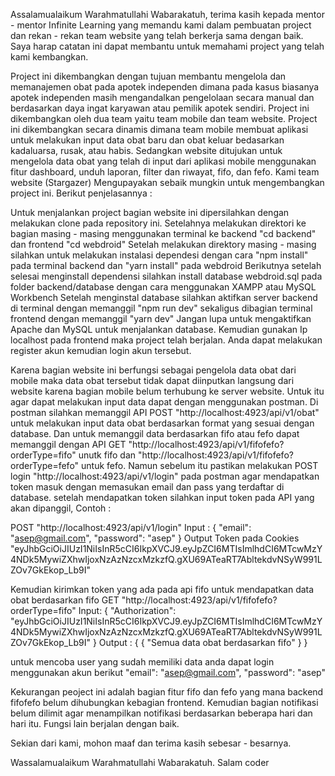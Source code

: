 Assalamualaikum Warahmatullahi Wabarakatuh, terima kasih kepada mentor - mentor Infinite Learning yang memandu kami dalam pembuatan project dan rekan - rekan team website yang telah berkerja sama dengan baik. Saya harap catatan ini dapat membantu untuk memahami project yang telah kami kembangkan.

Project ini dikembangkan dengan tujuan membantu mengelola dan memanajemen obat pada apotek independen dimana pada kasus biasanya apotek independen masih mengandalkan pengelolaan secara manual dan berdasarkan daya ingat karyawan atau pemilik apotek sendiri. Project ini dikembangkan oleh dua team yaitu team mobile dan team website.
Project ini dikembangkan secara dinamis dimana team mobile membuat aplikasi untuk melakukan input data obat baru dan obat keluar bedasarkan kadaluarsa, rusak, atau habis. Sedangkan website ditujukan untuk mengelola data obat yang telah di input dari aplikasi mobile menggunakan fitur dashboard, unduh laporan, filter dan riwayat, fifo, dan fefo.
Kami team website (Stargazer) Mengupayakan sebaik mungkin untuk mengembangkan project ini. Berikut penjelasannya :

Untuk menjalankan project bagian website ini dipersilahkan dengan melakukan clone pada repository ini.
Setelahnya melakukan direktori ke bagian masing - masing menggunakan terminal ke backend "cd backend" dan frontend "cd webdroid"
Setelah melakukan direktory masing - masing silahkan untuk melakukan instalasi dependesi dengan cara "npm install" pada terminal backend dan "yarn install" pada webdroid
Berikutnya setelah selesai menginstall dependensi silahkan install database webdroid.sql pada folder backend/database dengan cara menggunakan XAMPP atau MySQL Workbench
Setelah menginstal database silahkan aktifkan server backend di terminal dengan memanggil "npm run dev" sekaligus dibagian terminal frontend dengan memanggil "yarn dev"
Jangan lupa untuk mengaktifkan Apache dan MySQL untuk menjalankan database.
Kemudian gunakan Ip localhost pada frontend maka project telah berjalan. Anda dapat melakukan register akun kemudian login akun tersebut.

Karena bagian website ini berfungsi sebagai pengelola data obat dari mobile maka data obat tersebut tidak dapat diinputkan langsung dari website karena bagian mobile belum terhubung ke server website. Untuk itu agar dapat melakukan input data dapat dengan menggunakan postman.
Di postman silahkan memanggil API POST "http://localhost:4923/api/v1/obat" untuk melakukan input data obat berdasarkan format yang sesuai dengan database. Dan untuk memanggil data berdasarkan fifo atau fefo dapat memanggil dengan API GET "http://localhost:4923/api/v1/fifofefo?orderType=fifo" unutk fifo dan
"http://localhost:4923/api/v1/fifofefo?orderType=fefo" untuk fefo. Namun sebelum itu pastikan melakukan POST login "http://localhost:4923/api/v1/login" pada postman agar mendapatkan token masuk dengan memasukan email dan pass yang terdaftar di database. setelah mendapatkan token silahkan input token pada API yang akan dipanggil, Contoh :

POST "http://localhost:4923/api/v1/login"
Input : 
{
  "email": "asep@gmail.com",
  "password": "asep"
}
Output Token pada Cookies
"eyJhbGciOiJIUzI1NiIsInR5cCI6IkpXVCJ9.eyJpZCI6MTIsImlhdCI6MTcwMzY4NDk5MywiZXhwIjoxNzAzNzcxMzkzfQ.gXU69ATeaRT7AbltekdvNSyW991LZOv7GkEkop_Lb9I"

Kemudian kirimkan token yang ada pada api fifo untuk mendapatkan data obat berdasarkan fifo 
GET "http://localhost:4923/api/v1/fifofefo?orderType=fifo"
Input:
{
  "Authorization": "eyJhbGciOiJIUzI1NiIsInR5cCI6IkpXVCJ9.eyJpZCI6MTIsImlhdCI6MTcwMzY4NDk5MywiZXhwIjoxNzAzNzcxMzkzfQ.gXU69ATeaRT7AbltekdvNSyW991LZOv7GkEkop_Lb9I"
}
Output :
{
  {
    "Semua data obat berdasarkan fifo"
  }
}

untuk mencoba user yang sudah memiliki data anda dapat login menggunakan akun berikut
"email": "asep@gmail.com",
"password": "asep"

Kekurangan peoject ini adalah bagian fitur fifo dan fefo yang mana backend fifofefo belum dihubungkan kebagian frontend. Kemudian bagian notifikasi belum dilimit agar menampilkan notifikasi berdasarkan beberapa hari dan hari itu. Fungsi lain berjalan dengan baik.

Sekian dari kami, mohon maaf dan terima kasih sebesar - besarnya.

Wassalamualaikum Warahmatullahi Wabarakatuh. Salam coder
